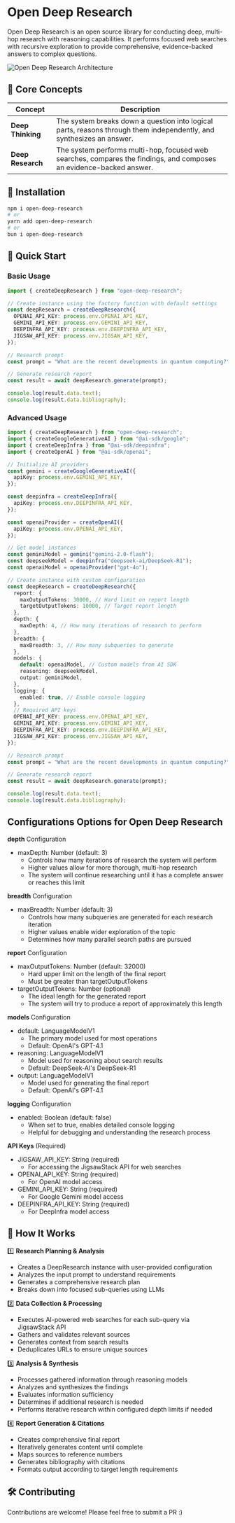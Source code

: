 # Open Deep Research

Open Deep Research is an open source library for conducting deep, multi-hop research with reasoning capabilities. It performs focused web searches with recursive exploration to provide comprehensive, evidence-backed answers to complex questions.

![Open Deep Research Architecture](./public/open_deep_research_diagram.png)

## 🧱 Core Concepts

| Concept           | Description                                                                                                          |
| ----------------- | -------------------------------------------------------------------------------------------------------------------- |
| **Deep Thinking** | The system breaks down a question into logical parts, reasons through them independently, and synthesizes an answer. |
| **Deep Research** | The system performs multi-hop, focused web searches, compares the findings, and composes an evidence-backed answer.  |

## 🚀 Installation

```bash
npm i open-deep-research
# or
yarn add open-deep-research
# or
bun i open-deep-research
```

## 🚀 Quick Start

### Basic Usage

```typescript
import { createDeepResearch } from "open-deep-research";

// Create instance using the factory function with default settings
const deepResearch = createDeepResearch({
  OPENAI_API_KEY: process.env.OPENAI_API_KEY,
  GEMINI_API_KEY: process.env.GEMINI_API_KEY,
  DEEPINFRA_API_KEY: process.env.DEEPINFRA_API_KEY,
  JIGSAW_API_KEY: process.env.JIGSAW_API_KEY,
});

// Research prompt
const prompt = "What are the recent developments in quantum computing?";

// Generate research report
const result = await deepResearch.generate(prompt);

console.log(result.data.text);
console.log(result.data.bibliography);
```

### Advanced Usage

```typescript
import { createDeepResearch } from "open-deep-research";
import { createGoogleGenerativeAI } from "@ai-sdk/google";
import { createDeepInfra } from "@ai-sdk/deepinfra";
import { createOpenAI } from "@ai-sdk/openai";

// Initialize AI providers
const gemini = createGoogleGenerativeAI({
  apiKey: process.env.GEMINI_API_KEY,
});

const deepinfra = createDeepInfra({
  apiKey: process.env.DEEPINFRA_API_KEY,
});

const openaiProvider = createOpenAI({
  apiKey: process.env.OPENAI_API_KEY,
});

// Get model instances
const geminiModel = gemini("gemini-2.0-flash");
const deepseekModel = deepinfra("deepseek-ai/DeepSeek-R1");
const openaiModel = openaiProvider("gpt-4o");

// Create instance with custom configuration
const deepResearch = createDeepResearch({
  report: {
    maxOutputTokens: 30000, // Hard limit on report length
    targetOutputTokens: 10000, // Target report length
  },
  depth: {
    maxDepth: 4, // How many iterations of research to perform
  },
  breadth: {
    maxBreadth: 3, // How many subqueries to generate
  },
  models: {
    default: openaiModel, // Custom models from AI SDK
    reasoning: deepseekModel,
    output: geminiModel,
  },
  logging: {
    enabled: true, // Enable console logging
  },
  // Required API keys
  OPENAI_API_KEY: process.env.OPENAI_API_KEY,
  GEMINI_API_KEY: process.env.GEMINI_API_KEY,
  DEEPINFRA_API_KEY: process.env.DEEPINFRA_API_KEY,
  JIGSAW_API_KEY: process.env.JIGSAW_API_KEY,
});

// Research prompt
const prompt = "What are the recent developments in quantum computing?";

// Generate research report
const result = await deepResearch.generate(prompt);

console.log(result.data.text);
console.log(result.data.bibliography);
```

## Configurations Options for Open Deep Research

**depth** Configuration

- maxDepth: Number (default: 3)
  - Controls how many iterations of research the system will perform
  - Higher values allow for more thorough, multi-hop research
  - The system will continue researching until it has a complete answer or reaches this limit

**breadth** Configuration

- maxBreadth: Number (default: 3)
  - Controls how many subqueries are generated for each research iteration
  - Higher values enable wider exploration of the topic
  - Determines how many parallel search paths are pursued

**report** Configuration

- maxOutputTokens: Number (default: 32000)
  - Hard upper limit on the length of the final report
  - Must be greater than targetOutputTokens
- targetOutputTokens: Number (optional)
  - The ideal length for the generated report
  - The system will try to produce a report of approximately this length

**models** Configuration

- default: LanguageModelV1
  - The primary model used for most operations
  - Default: OpenAI's GPT-4.1
- reasoning: LanguageModelV1
  - Model used for reasoning about search results
  - Default: DeepSeek-AI's DeepSeek-R1
- output: LanguageModelV1
  - Model used for generating the final report
  - Default: OpenAI's GPT-4.1

**logging** Configuration

- enabled: Boolean (default: false)
  - When set to true, enables detailed console logging
  - Helpful for debugging and understanding the research process

**API Keys** (Required)

- JIGSAW_API_KEY: String (required)
  - For accessing the JigsawStack API for web searches
- OPENAI_API_KEY: String (required)
  - For OpenAI model access
- GEMINI_API_KEY: String (required)
  - For Google Gemini model access
- DEEPINFRA_API_KEY: String (required)
  - For DeepInfra model access

## 🧩 How It Works

1️⃣ **Research Planning & Analysis**

- Creates a DeepResearch instance with user-provided configuration
- Analyzes the input prompt to understand requirements
- Generates a comprehensive research plan
- Breaks down into focused sub-queries using LLMs

2️⃣ **Data Collection & Processing**

- Executes AI-powered web searches for each sub-query via JigsawStack API
- Gathers and validates relevant sources
- Generates context from search results
- Deduplicates URLs to ensure unique sources

3️⃣ **Analysis & Synthesis**

- Processes gathered information through reasoning models
- Analyzes and synthesizes the findings
- Evaluates information sufficiency
- Determines if additional research is needed
- Performs iterative research within configured depth limits if needed

4️⃣ **Report Generation & Citations**

- Creates comprehensive final report
- Iteratively generates content until complete
- Maps sources to reference numbers
- Generates bibliography with citations
- Formats output according to target length requirements

## 🛠️ Contributing

Contributions are welcome! Please feel free to submit a PR :)
